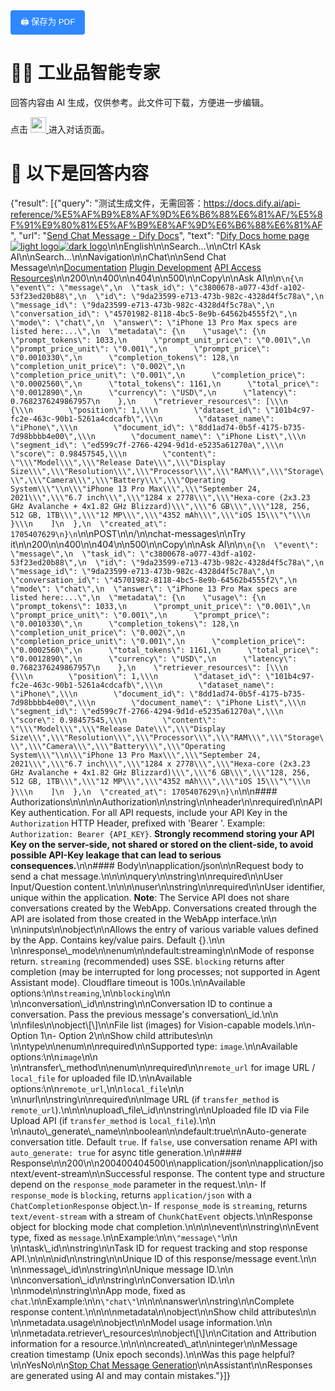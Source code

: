 <button onclick="window.print()" style="padding: 8px 16px; background: #2F88FF; color: white; border: none; border-radius: 4px; cursor: pointer;">
  🖨️ 保存为 PDF
</button>

# 🧑‍🏭 工业品智能专家  

回答内容由 AI 生成，仅供参考。此文件可下载，方便进一步编辑。  

点击
<a href="https://www.aibangxuanxing.com">
  <img src="https://pub-9afd37582afd4e23a5f8075515d93ece.r2.dev/IconParkToolkit.svg" alt="工业品智能专家" target="_blank" style="width:25px; height:25px;" />
</a>
进入对话页面。  

# 📑 以下是回答内容  
   

{"result": [{"query": "测试生成文件，无需回答：https://docs.dify.ai/api-reference/%E5%AF%B9%E8%AF%9D%E6%B6%88%E6%81%AF/%E5%8F%91%E9%80%81%E5%AF%B9%E8%AF%9D%E6%B6%88%E6%81%AF", "url": "[Send Chat Message - Dify Docs](https://docs.dify.ai/api-reference/)", "text": "[Dify Docs home page![light logo](https://assets-docs.dify.ai/2025/05/d05cfc6ebe48f725d171dc71c64a5d16.svg)![dark logo](https://assets-docs.dify.ai/2025/05/c51f1cda47c1d9a4a162d7736f6e4c53.svg)](https://docs.dify.ai/)\n\nEnglish\n\nSearch...\n\nCtrl KAsk AI\n\nSearch...\n\nNavigation\n\nChat\n\nSend Chat Message\n\n[Documentation](https://docs.dify.ai/en/introduction) [Plugin Development](https://docs.dify.ai/plugin-dev-en/0111-getting-started-dify-plugin) [API Access](https://docs.dify.ai/api-reference/chat/send-chat-message) [Resources](https://docs.dify.ai/en/resources/termbase)\n\n200\n\n400\n\n404\n\n500\n\nCopy\n\nAsk AI\n\n```\n{\n  \"event\": \"message\",\n  \"task_id\": \"c3800678-a077-43df-a102-53f23ed20b88\",\n  \"id\": \"9da23599-e713-473b-982c-4328d4f5c78a\",\n  \"message_id\": \"9da23599-e713-473b-982c-4328d4f5c78a\",\n  \"conversation_id\": \"45701982-8118-4bc5-8e9b-64562b4555f2\",\n  \"mode\": \"chat\",\n  \"answer\": \"iPhone 13 Pro Max specs are listed here:...\",\n  \"metadata\": {\n    \"usage\": {\n      \"prompt_tokens\": 1033,\n      \"prompt_unit_price\": \"0.001\",\n      \"prompt_price_unit\": \"0.001\",\n      \"prompt_price\": \"0.0010330\",\n      \"completion_tokens\": 128,\n      \"completion_unit_price\": \"0.002\",\n      \"completion_price_unit\": \"0.001\",\n      \"completion_price\": \"0.0002560\",\n      \"total_tokens\": 1161,\n      \"total_price\": \"0.0012890\",\n      \"currency\": \"USD\",\n      \"latency\": 0.7682376249867957\n    },\n    \"retriever_resources\": [\\\n      {\\\n        \"position\": 1,\\\n        \"dataset_id\": \"101b4c97-fc2e-463c-90b1-5261a4cdcafb\",\\\n        \"dataset_name\": \"iPhone\",\\\n        \"document_id\": \"8dd1ad74-0b5f-4175-b735-7d98bbbb4e00\",\\\n        \"document_name\": \"iPhone List\",\\\n        \"segment_id\": \"ed599c7f-2766-4294-9d1d-e5235a61270a\",\\\n        \"score\": 0.98457545,\\\n        \"content\": \"\\\"Model\\\",\\\"Release Date\\\",\\\"Display Size\\\",\\\"Resolution\\\",\\\"Processor\\\",\\\"RAM\\\",\\\"Storage\\\",\\\"Camera\\\",\\\"Battery\\\",\\\"Operating System\\\"\\n\\\"iPhone 13 Pro Max\\\",\\\"September 24, 2021\\\",\\\"6.7 inch\\\",\\\"1284 x 2778\\\",\\\"Hexa-core (2x3.23 GHz Avalanche + 4x1.82 GHz Blizzard)\\\",\\\"6 GB\\\",\\\"128, 256, 512 GB, 1TB\\\",\\\"12 MP\\\",\\\"4352 mAh\\\",\\\"iOS 15\\\"\"\\\n      }\\\n    ]\n  },\n  \"created_at\": 1705407629\n}\n```\n\nPOST\n\n/\n\nchat-messages\n\nTry it\n\n200\n\n400\n\n404\n\n500\n\nCopy\n\nAsk AI\n\n```\n{\n  \"event\": \"message\",\n  \"task_id\": \"c3800678-a077-43df-a102-53f23ed20b88\",\n  \"id\": \"9da23599-e713-473b-982c-4328d4f5c78a\",\n  \"message_id\": \"9da23599-e713-473b-982c-4328d4f5c78a\",\n  \"conversation_id\": \"45701982-8118-4bc5-8e9b-64562b4555f2\",\n  \"mode\": \"chat\",\n  \"answer\": \"iPhone 13 Pro Max specs are listed here:...\",\n  \"metadata\": {\n    \"usage\": {\n      \"prompt_tokens\": 1033,\n      \"prompt_unit_price\": \"0.001\",\n      \"prompt_price_unit\": \"0.001\",\n      \"prompt_price\": \"0.0010330\",\n      \"completion_tokens\": 128,\n      \"completion_unit_price\": \"0.002\",\n      \"completion_price_unit\": \"0.001\",\n      \"completion_price\": \"0.0002560\",\n      \"total_tokens\": 1161,\n      \"total_price\": \"0.0012890\",\n      \"currency\": \"USD\",\n      \"latency\": 0.7682376249867957\n    },\n    \"retriever_resources\": [\\\n      {\\\n        \"position\": 1,\\\n        \"dataset_id\": \"101b4c97-fc2e-463c-90b1-5261a4cdcafb\",\\\n        \"dataset_name\": \"iPhone\",\\\n        \"document_id\": \"8dd1ad74-0b5f-4175-b735-7d98bbbb4e00\",\\\n        \"document_name\": \"iPhone List\",\\\n        \"segment_id\": \"ed599c7f-2766-4294-9d1d-e5235a61270a\",\\\n        \"score\": 0.98457545,\\\n        \"content\": \"\\\"Model\\\",\\\"Release Date\\\",\\\"Display Size\\\",\\\"Resolution\\\",\\\"Processor\\\",\\\"RAM\\\",\\\"Storage\\\",\\\"Camera\\\",\\\"Battery\\\",\\\"Operating System\\\"\\n\\\"iPhone 13 Pro Max\\\",\\\"September 24, 2021\\\",\\\"6.7 inch\\\",\\\"1284 x 2778\\\",\\\"Hexa-core (2x3.23 GHz Avalanche + 4x1.82 GHz Blizzard)\\\",\\\"6 GB\\\",\\\"128, 256, 512 GB, 1TB\\\",\\\"12 MP\\\",\\\"4352 mAh\\\",\\\"iOS 15\\\"\"\\\n      }\\\n    ]\n  },\n  \"created_at\": 1705407629\n}\n```\n\n#### Authorizations\n\n[​](https://docs.dify.ai/api-reference/chat/send-chat-message#authorization-authorization)\n\nAuthorization\n\nstring\n\nheader\n\nrequired\n\nAPI Key authentication. For all API requests, include your API Key in the `Authorization` HTTP Header, prefixed with 'Bearer '. Example: `Authorization: Bearer {API_KEY}`. **Strongly recommend storing your API Key on the server-side, not shared or stored on the client-side, to avoid possible API-Key leakage that can lead to serious consequences.**\n\n#### Body\n\napplication/json\n\nRequest body to send a chat message.\n\n[​](https://docs.dify.ai/api-reference/chat/send-chat-message#body-query)\n\nquery\n\nstring\n\nrequired\n\nUser Input/Question content.\n\n[​](https://docs.dify.ai/api-reference/chat/send-chat-message#body-user)\n\nuser\n\nstring\n\nrequired\n\nUser identifier, unique within the application. **Note**: The Service API does not share conversations created by the WebApp. Conversations created through the API are isolated from those created in the WebApp interface.\n\n[​](https://docs.dify.ai/api-reference/chat/send-chat-message#body-inputs)\n\ninputs\n\nobject\n\nAllows the entry of various variable values defined by the App. Contains key/value pairs. Default {}.\n\n[​](https://docs.dify.ai/api-reference/chat/send-chat-message#body-response-mode)\n\nresponse\\_mode\n\nenum<string>\n\ndefault:streaming\n\nMode of response return. `streaming` (recommended) uses SSE. `blocking` returns after completion (may be interrupted for long processes; not supported in Agent Assistant mode). Cloudflare timeout is 100s.\n\nAvailable options:\n\n`streaming`,\n\n`blocking`\n\n[​](https://docs.dify.ai/api-reference/chat/send-chat-message#body-conversation-id)\n\nconversation\\_id\n\nstring\n\nConversation ID to continue a conversation. Pass the previous message's conversation\\_id.\n\n[​](https://docs.dify.ai/api-reference/chat/send-chat-message#body-files)\n\nfiles\n\nobject\\[\\]\n\nFile list (images) for Vision-capable models.\n\n- Option 1\n- Option 2\n\nShow child attributes\n\n[​](https://docs.dify.ai/api-reference/chat/send-chat-message#body-files-type)\n\ntype\n\nenum<string>\n\nrequired\n\nSupported type: `image`.\n\nAvailable options:\n\n`image`\n\n[​](https://docs.dify.ai/api-reference/chat/send-chat-message#body-files-transfer-method)\n\ntransfer\\_method\n\nenum<string>\n\nrequired\n\n`remote_url` for image URL / `local_file` for uploaded file ID.\n\nAvailable options:\n\n`remote_url`,\n\n`local_file`\n\n[​](https://docs.dify.ai/api-reference/chat/send-chat-message#body-files-url)\n\nurl\n\nstring\n\nrequired\n\nImage URL (if `transfer_method` is `remote_url`).\n\n[​](https://docs.dify.ai/api-reference/chat/send-chat-message#body-files-upload-file-id)\n\nupload\\_file\\_id\n\nstring\n\nUploaded file ID via File Upload API (if `transfer_method` is `local_file`).\n\n[​](https://docs.dify.ai/api-reference/chat/send-chat-message#body-auto-generate-name)\n\nauto\\_generate\\_name\n\nboolean\n\ndefault:true\n\nAuto-generate conversation title. Default `true`. If `false`, use conversation rename API with `auto_generate: true` for async title generation.\n\n#### Response\n\n200\n\n200400404500\n\napplication/json\n\napplication/jsontext/event-stream\n\nSuccessful response. The content type and structure depend on the `response_mode` parameter in the request.\n\n- If `response_mode` is `blocking`, returns `application/json` with a `ChatCompletionResponse` object.\n- If `response_mode` is `streaming`, returns `text/event-stream` with a stream of `ChunkChatEvent` objects.\n\nResponse object for blocking mode chat completion.\n\n[​](https://docs.dify.ai/api-reference/chat/send-chat-message#response-event)\n\nevent\n\nstring\n\nEvent type, fixed as `message`.\n\nExample:\n\n`\"message\"`\n\n[​](https://docs.dify.ai/api-reference/chat/send-chat-message#response-task-id)\n\ntask\\_id\n\nstring\n\nTask ID for request tracking and stop response API.\n\n[​](https://docs.dify.ai/api-reference/chat/send-chat-message#response-id)\n\nid\n\nstring\n\nUnique ID of this response/message event.\n\n[​](https://docs.dify.ai/api-reference/chat/send-chat-message#response-message-id)\n\nmessage\\_id\n\nstring\n\nUnique message ID.\n\n[​](https://docs.dify.ai/api-reference/chat/send-chat-message#response-conversation-id)\n\nconversation\\_id\n\nstring\n\nConversation ID.\n\n[​](https://docs.dify.ai/api-reference/chat/send-chat-message#response-mode)\n\nmode\n\nstring\n\nApp mode, fixed as `chat`.\n\nExample:\n\n`\"chat\"`\n\n[​](https://docs.dify.ai/api-reference/chat/send-chat-message#response-answer)\n\nanswer\n\nstring\n\nComplete response content.\n\n[​](https://docs.dify.ai/api-reference/chat/send-chat-message#response-metadata)\n\nmetadata\n\nobject\n\nShow child attributes\n\n[​](https://docs.dify.ai/api-reference/chat/send-chat-message#response-metadata-usage)\n\nmetadata.usage\n\nobject\n\nModel usage information.\n\n[​](https://docs.dify.ai/api-reference/chat/send-chat-message#response-metadata-retriever-resources)\n\nmetadata.retriever\\_resources\n\nobject\\[\\]\n\nCitation and Attribution information for a resource.\n\n[​](https://docs.dify.ai/api-reference/chat/send-chat-message#response-created-at)\n\ncreated\\_at\n\ninteger\n\nMessage creation timestamp (Unix epoch seconds).\n\nWas this page helpful?\n\nYesNo\n\n[Stop Chat Message Generation](https://docs.dify.ai/api-reference/chat/stop-chat-message-generation)\n\nAssistant\n\nResponses are generated using AI and may contain mistakes."}]}